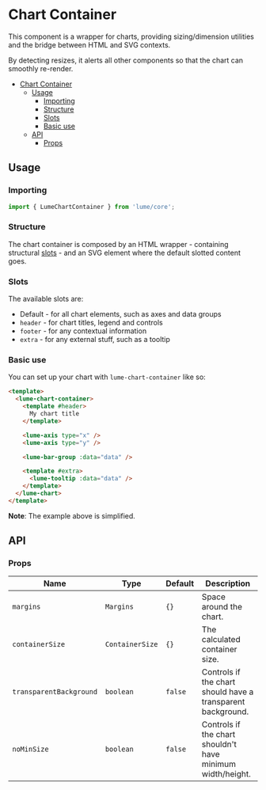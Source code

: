 # Chart Container

This component is a wrapper for charts, providing sizing/dimension utilities and the bridge between HTML and SVG contexts.

By detecting resizes, it alerts all other components so that the chart can smoothly re-render.

- [Chart Container](#chart-container)
  - [Usage](#usage)
    - [Importing](#importing)
    - [Structure](#structure)
    - [Slots](#slots)
    - [Basic use](#basic-use)
  - [API](#api)
    - [Props](#props)

## Usage

### Importing

```ts
import { LumeChartContainer } from 'lume/core';
```

### Structure

The chart container is composed by an HTML wrapper - containing structural [slots](#slots) - and an SVG element where the default slotted content goes.

### Slots

The available slots are:

- Default - for all chart elements, such as axes and data groups
- `header` - for chart titles, legend and controls
- `footer` - for any contextual information
- `extra` - for any external stuff, such as a tooltip

### Basic use

You can set up your chart with `lume-chart-container` like so:

```html
<template>
  <lume-chart-container>
    <template #header>
      My chart title
    </template>

    <lume-axis type="x" />
    <lume-axis type="y" />

    <lume-bar-group :data="data" />

    <template #extra>
      <lume-tooltip :data="data" />
    </template>
  </lume-chart>
</template>
```

**Note**: The example above is simplified.

## API

### Props

| Name                    | Type            | Default | Description                                                 |
| ----------------------- | --------------- | ------- | ----------------------------------------------------------- |
| `margins`               | `Margins`       | `{}`    | Space around the chart.                                     |
| `containerSize`         | `ContainerSize` | `{}`    | The calculated container size.                              |
| `transparentBackground` | `boolean`       | `false` | Controls if the chart should have a transparent background. |
| `noMinSize`             | `boolean`       | `false` | Controls if the chart shouldn't have minimum width/height.  |
